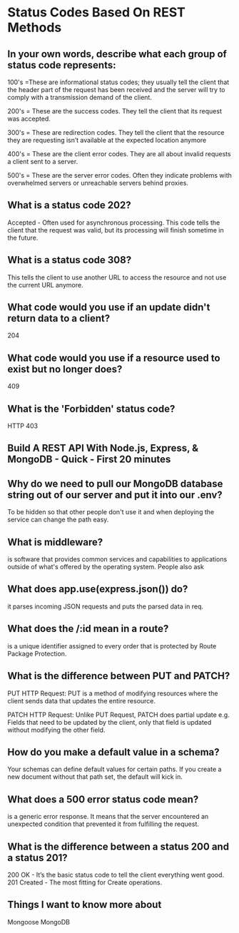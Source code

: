 # Status Codes Based On REST Methods

## In your own words, describe what each group of status code represents:

100's =These are informational status codes; they usually tell the client that the header part of the request has been received and the server will try to comply with a transmission demand of the client.

200's = These are the success codes. They tell the client that its request was accepted. 

300's = These are redirection codes. They tell the client that the resource they are requesting isn’t available at the expected location anymore

400's = These are the client error codes. They are all about invalid requests a client sent to a server.

500's = These are the server error codes. Often they indicate problems with overwhelmed servers or unreachable servers behind proxies.

## What is a status code 202?
Accepted - Often used for asynchronous processing. This code tells the client that the request was valid, but its processing will finish sometime in the future. 

## What is a status code 308?
This tells the client to use another URL to access the resource and not use the current URL anymore. 

## What code would you use if an update didn't return data to a client?
204 

## What code would you use if a resource used to exist but no longer does? 
409

## What is the 'Forbidden' status code?
HTTP 403

## Build A REST API With Node.js, Express, & MongoDB - Quick - First 20 minutes

## Why do we need to pull our MongoDB database string out of our server and put it into our .env?
To be hidden so that other people don't use it and when deploying the service can change the path easy.

## What is middleware?

 is software that provides common services and capabilities to applications outside of what's offered by the operating system.
People also ask

## What does app.use(express.json()) do?

it parses incoming JSON requests and puts the parsed data in req.

## What does the /:id mean in a route?

is a unique identifier assigned to every order that is protected by Route Package Protection.

## What is the difference between PUT and PATCH?
PUT HTTP Request: PUT is a method of modifying resources where the client sends data that updates the entire resource.

PATCH HTTP Request: Unlike PUT Request, PATCH does partial update e.g. Fields that need to be updated by the client, only that field is updated without modifying the other field.

## How do you make a default value in a schema?

Your schemas can define default values for certain paths. If you create a new document without that path set, the default will kick in.

## What does a 500 error status code mean?

is a generic error response. It means that the server encountered an unexpected condition that prevented it from fulfilling the request.

## What is the difference between a status 200 and a status 201?
200 OK - It’s the basic status code to tell the client everything went good.
201 Created - The most fitting for Create operations.

## Things I want to know more about

Mongoose
MongoDB
